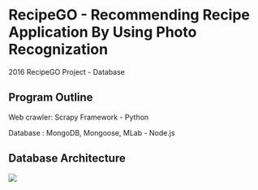 # RecipeGO - Recommending Recipe Application By Using Photo Recognization

2016 RecipeGO Project - Database

## Program Outline

Web crawler: Scrapy Framework - Python

Database : MongoDB, Mongoose, MLab - Node.js

## Database Architecture

<img src = "http://postfiles2.naver.net/20160707_33/gongsuni94_1467824824181jTerg_PNG/RecipeGO2.png?type=w1">


